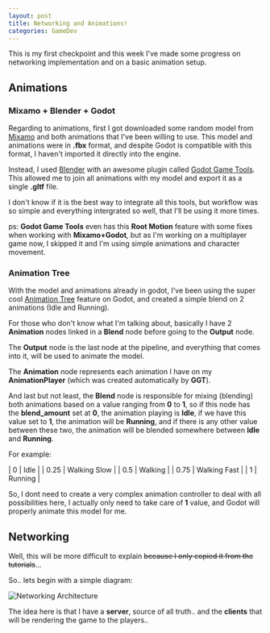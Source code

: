 ```yaml
---
layout: post
title: Networking and Animations! 
categories: GameDev
---
```


This is my first checkpoint and this week I've made some progress on networking implementation and on a basic animation setup.

## Animations

### Mixamo + Blender + Godot

Regarding to animations, first I got downloaded some random model from [Mixamo](https://www.mixamo.com/) and both animations that I've been willing to use. This model and animations were in **.fbx** format, and despite Godot is compatible with this format, I haven't imported it directly into the engine.

Instead, I used [Blender](https://www.blender.org/) with an awesome plugin called [Godot Game Tools](https://viniguerrero.itch.io/godot-game-tools). This allowed me to join all animations with my model and export it as a single **.gltf** file.

I don't know if it is the best way to integrate all this tools, but workflow was so simple and everything intergrated so well, that I'll be using it more times.

ps: **Godot Game Tools** even has this **Root Motion** feature with some fixes when working with **Mixamo+Godot**, but as I'm working on a multiplayer game now, I skipped it and I'm using simple animations and character movement.

### Animation Tree

With the model and animations already in godot, I've been using the super cool [Animation Tree](https://docs.godotengine.org/en/stable/tutorials/animation/animation_tree.html) feature on Godot, and created a simple blend on 2 animations (Idle and Running).

For those who don't know what I'm talking about, basically I have 2 **Animation** nodes linked in a **Blend** node before going to the **Output** node.

The **Output** node is the last node at the pipeline, and everything that comes into it, will be used to animate the model.

The **Animation** node represents each animation I have on my **AnimationPlayer** (which was created automatically by **GGT**).

And last but not least, the **Blend** node is responsible for mixing (blending) both animations based on a value ranging from **0** to **1**, so if this node has the **blend_amount** set at **0**, the animation playing is **Idle**, if we have this value set to **1**, the animation will be **Running**, and if there is any other value between these two, the animation will be blended somewhere between **Idle** and **Running**.

For example:

| 0    | Idle           |
| 0.25 | Walking Slow   |
| 0.5  | Walking        |
| 0.75 | Walking Fast   |
| 1    | Running        |

So, I dont need to create a very complex animation controller to deal with all possibilities here, I actually only need to take care of **1** value, and Godot will properly animate this model for me.


## Networking

Well, this will be more difficult to explain ~~because I only copied it from the tutorials~~...

So.. lets begin with a simple diagram:

![Networking Architecture](/images/2021-09-07/network-architecture.png)

The idea here is that I have a **server**, source of all truth.. and the **clients** that will be rendering the game to the players..

